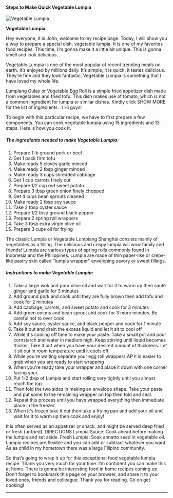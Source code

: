             

#### Steps to Make Quick Vegetable Lumpia

![Vegetable Lumpia](https://img-global.cpcdn.com/recipes/39bd13884d3721e4/751x532cq70/vegetable-lumpia-recipe-main-photo.jpg)

**Vegetable Lumpia**

Hey everyone, it is John, welcome to my recipe page. Today, I will show you a way to prepare a special dish, vegetable lumpia. It is one of my favorites food recipes. This time, I’m gonna make it a little bit unique. This is gonna smell and look delicious.

Vegetable Lumpia is one of the most popular of recent trending meals on earth. It’s enjoyed by millions daily. It’s simple, it is quick, it tastes delicious. They’re fine and they look fantastic. Vegetable Lumpia is something that I have loved my whole life.

Lumpiang Gulay or Vegetable Egg Roll is a simple fried appetizer dish made from vegetables and fried tofu. This dish makes use of tomato, which is not a common ingredient for lumpia or similar dishes. Kindly click SHOW MORE for the list of ingredients. :) Hi guys!

To begin with this particular recipe, we have to first prepare a few components. You can cook vegetable lumpia using 15 ingredients and 13 steps. Here is how you cook it.

##### The ingredients needed to make Vegetable Lumpia:

1.  Prepare 1 lb ground pork or beef
2.  Get 1 pack firm tofu
3.  Make ready 5 cloves garlic minced
4.  Make ready 2 tbsp ginger minced
5.  Make ready 3 cups shredded cabbage
6.  Get 1 cup carrots finely cut
7.  Prepare 1/2 cup red sweet potato
8.  Prepare 3 tbsp green onion finely chopped
9.  Get 4 cups bean sprouts cleaned
10.  Make ready 2 tbsp soy sauce
11.  Take 2 tbsp oyster sauce
12.  Prepare 1/2 tbsp ground black pepper
13.  Prepare 2 spring roll wrappers
14.  Take 3 tbsp extra virgin olive oil
15.  Prepare 3 cups oil for frying

The classic Lumpia or Vegetable Lumpiang Shanghai consists mainly of vegetables as a filling. The delicious and crispy lumpia will wow family and friends! Lumpia are various types of spring rolls commonly found in Indonesia and the Philippines. Lumpia are made of thin paper-like or crepe-like pastry skin called "lumpia wrapper" enveloping savory or sweet fillings.

##### Instructions to make Vegetable Lumpia:

1.  Take a large wok and pour olive oil and wait for it to warm up then sauté ginger and garlic for 3 minutes
2.  Add ground pork and cook until they are fully brown then add tofu and cook for 2 minutes
3.  Add cabbage, carrots, and sweet potato and cook for 3 minutes
4.  Add green onions and bean sprout and cook for 3 more minutes. Be careful not to over cook
5.  Add soy sauce, oyster sauce, and black pepper and cook for 1 minute
6.  Take it out and drain the excess liquid and let it sit to cool off
7.  While it's cooling off time to make your paste. Take a small pot and pour cornstarch and water in medium high. Keep stirring until liquid becomes thicker. Take it out when you have your desired amount of thickness. Let it sit out in room temperature until it cools off
8.  While you're waiting separate your egg roll wrappers AP it is easier to grab when you are ready to start wrapping
9.  When you're ready take your wrapper and place it down with one corner facing your.
10.  Put 1-2 tbsp of Lumpia and start rolling very tightly until you almost reach the top.
11.  Then fold the two sides in making an envelope shape. Take your paste and put some to the remaining wrapper on top then fold and seal.
12.  Repeat this process until you have wrapped everything then immediate place in the freezer.
13.  When it's frozen take it out then take a frying pan and add your oil and wait for it to warm up then cook and enjoy!

It is often served as an appetizer or snack, and might be served deep fried or fresh (unfried). DIRECTIONS Lumpia Sauce: Cook ahead before making the lumpia and set aside. Fresh Lumpia: Soak annatto seed in vegetable oil. Lumpia recipes are flexible and you can add or subtract whatever you want. As as child in my hometown there was a large Filipino community.

So that’s going to wrap it up for this exceptional food vegetable lumpia recipe. Thank you very much for your time. I’m confident you can make this at home. There is gonna be interesting food in home recipes coming up. Don’t forget to bookmark this page on your browser, and share it to your loved ones, friends and colleague. Thank you for reading. Go on get cooking!

* * *